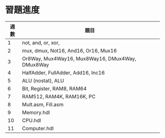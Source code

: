 # 習題進度

週數 | 題目
-----|------------------------------
1    | not, and, or, xor, 
2    | mux, dmux, Not16, And16, Or16, Mux16
3    | Or8Way, Mux4Way16, Mux8Way16, DMux4Way, DMux8Way
4    | HalfAdder, FullAdder, Add16, Inc16
5    | ALU (nostat), ALU
6    | Bit, Register, RAM8, RAM64
7    | RAM512, RAM4K, RAM16K, PC
8    | Mult.asm, Fill.asm
9    | Memory.hdl
10   | CPU.hdl
11   | Computer.hdl